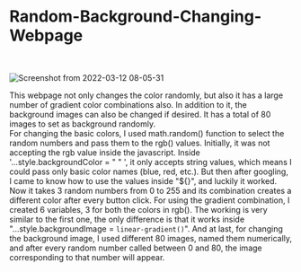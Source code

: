 # Random-Background-Changing-Webpage
<br>

![Screenshot from 2022-03-12 08-05-31](https://user-images.githubusercontent.com/90546860/158000576-a74e3b7e-bf93-493d-b788-77d665f2bc49.png)


This webpage not only changes the color randomly, but also it has a large number of gradient color combinations also. 
In addition to it, the background images can also be changed if desired. It has a total of 80 images to set as background randomly.  
For changing the basic colors, I used math.random() function to select the random numbers and pass them to the rgb() values. 
Initially, it was not accepting the rgb value inside the javascript. Inside '...style.backgroundColor = " " ', it only accepts string values, which means I could pass only basic color names (blue, red, etc.). 
But then after googling, I came to know how to use the values inside "${}", and luckily it worked. Now it takes 3 random numbers from 0 to 255 and its combination creates a different color after every button click.  For using the gradient combination, 
I created 6 variables, 3 for both the colors in rgb(). The working is very similar to the first one,  the only difference is that it works inside "...style.backgroundImage = `linear-gradient()`". And at last, for changing the background image, I used different 80 images, named them numerically, and after every random number called  between 0 and 80, the image corresponding to that number will appear.
